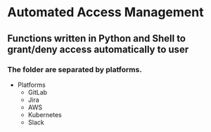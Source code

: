 # Automated Access Management

## Functions written in Python and Shell to grant/deny access automatically to user 

### The folder are separated by platforms. 

* Platforms
    * GitLab
    * Jira
    * AWS
    * Kubernetes
    * Slack